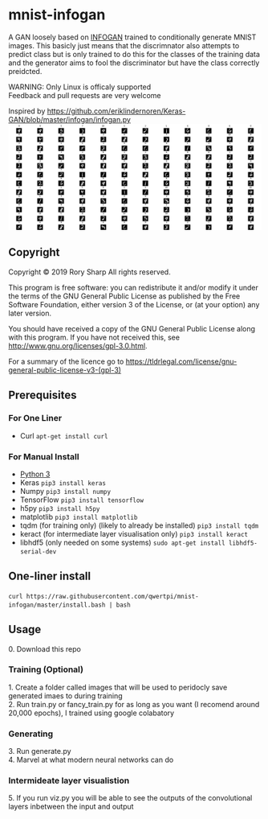 # mnist-infogan
A GAN loosely based on [INFOGAN](https://arxiv.org/abs/1606.03657) trained to conditionally generate MNIST images. This basicly just means that the discrimnator also attempts to predict class but is only trained to do this for the classes of the training data and the generator aims to fool the discriminator but have the class correctly preidcted.

WARNING: Only Linux is officaly supported  
Feedback and pull requests are very welcome

Inspired by https://github.com/eriklindernoren/Keras-GAN/blob/master/infogan/infogan.py  
![Example output](output.png?raw=true "Example output")  
## Copyright
Copyright © 2019  Rory Sharp All rights reserved.

This program is free software: you can redistribute it and/or modify
it under the terms of the GNU General Public License as published by
the Free Software Foundation, either version 3 of the License, or
(at your option) any later version.

You should have received a copy of the GNU General Public License
along with this program.  If you have not received this, see <http://www.gnu.org/licenses/gpl-3.0.html>.

For a summary of the licence go to https://tldrlegal.com/license/gnu-general-public-license-v3-(gpl-3)

## Prerequisites
### For One Liner
* Curl `apt-get install curl`
### For Manual Install
* [Python 3](https://www.python.org/downloads/)
* Keras `pip3 install keras`
* Numpy `pip3 install numpy`
* TensorFlow `pip3 install tensorflow`
* h5py `pip3 install h5py`
* matplotlib `pip3 install matplotlib`
* tqdm (for training only) (likely to already be installed) `pip3 install tqdm`
* keract (for intermediate layer visualisation only) `pip3 install keract`
* libhdf5 (only needed on some systems) `sudo apt-get install libhdf5-serial-dev`

## One-liner install
`curl https://raw.githubusercontent.com/qwertpi/mnist-infogan/master/install.bash | bash`
## Usage
0\. Download this repo  
### Training (Optional)
1\. Create a folder called images that will be used to peridocly save generated imaes to during training  
2\. Run train.py or fancy_train.py for as long as you want (I recomend around 20,000 epochs), I trained using google colabatory  
### Generating
3\. Run generate.py  
4\. Marvel at what modern neural networks can do  
### Intermideate layer visualistion
5\. If you run viz.py you will be able to see the outputs of the convolutional layers inbetween the input and output
